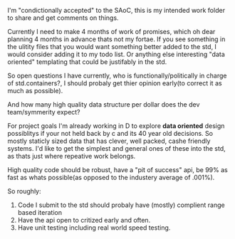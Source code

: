 I'm "condictionally accepted" to the SAoC, this is my intended work folder to share and get comments on things.

Currently I need to make 4 months of work of promises, which oh dear planning 4 months in advance thats not my fortae. If you see something in the ulitity files that you would want something better added to the std, I would consider adding it to my todo list. Or anything else interesting "data oriented" templating that could be justifably in the std.

So open questions I have currently, who is functionally/politically in charge of std.containers?, I should probaly get thier opinion early(to correct it as much as possible).

And how many high quality data structure per dollar does the dev team/symmerity expect?

For project goals I'm already working in D to explore **data oriented** design possiblitys if your not held back by c and its 40 year old decisions. So mostly staticly sized data that has clever, well packed, cashe friendly systems. I'd like to get the simplest and general ones of these into the std, as thats just where repeative work belongs.

High quality code should be robust, have a "pit of success" api, be 99% as fast as whats possible(as opposed to the industery average of .001%).

So roughly:

1. Code I submit to the std should probaly have (mostly) complient range based iteration
2. Have the api open to critized early and often.
3. Have unit testing including real world speed testing.


